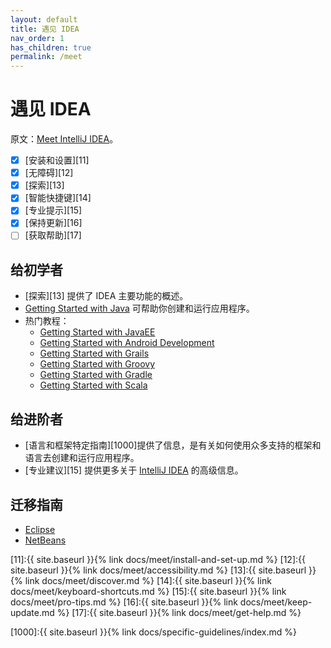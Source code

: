 ```yaml
---
layout: default
title: 遇见 IDEA
nav_order: 1
has_children: true
permalink: /meet
---
```



# 遇见 IDEA
原文：[Meet IntelliJ IDEA]。

- [x] [安装和设置][11]
- [x] [无障碍][12]
- [x] [探索][13]
- [x] [智能快捷键][14]
- [x] [专业提示][15]
- [x] [保持更新][16]
- [ ] [获取帮助][17]

## 给初学者
- [探索][13] 提供了 IDEA 主要功能的概述。
- [Getting Started with Java] 可帮助你创建和运行应用程序。
- 热门教程：
    - [Getting Started with JavaEE]
    - [Getting Started with Android Development]
    - [Getting Started with Grails]
    - [Getting Started with Groovy]
    - [Getting Started with Gradle]
    - [Getting Started with Scala]

## 给进阶者
- [语言和框架特定指南][1000]提供了信息，是有关如何使用众多支持的框架和语言去创建和运行应用程序。
- [专业建议][15] 提供更多关于 [IntelliJ IDEA] 的高级信息。

## 迁移指南
- [Eclipse]
- [NetBeans]



[Meet IntelliJ IDEA]:https://www.jetbrains.com/help/idea/meet-intellij-idea.html

[Getting Started with Java]:https://www.jetbrains.com/help/idea/creating-running-and-packaging-your-first-java-application.html
[Getting Started with JavaEE]:https://www.jetbrains.com/help/idea/developing-a-java-ee-application.html
[Getting Started with Android Development]:https://www.jetbrains.com/help/idea/getting-started-with-android-development.html
[Getting Started with Grails]:https://www.jetbrains.com/help/idea/getting-started-with-grails-3.html
[Getting Started with Groovy]:https://www.jetbrains.com/help/idea/getting-started-with-groovy.html
[Getting Started with Gradle]:https://www.jetbrains.com/help/idea/getting-started-with-gradle.html
[Getting Started with Scala]:https://www.jetbrains.com/help/idea/run-debug-and-test-scala.html

[IntelliJ IDEA]:https://www.jetbrains.com/idea/?fromMenu
[Eclipse]:https://www.jetbrains.com/help/idea/eclipse.html
[NetBeans]:https://www.jetbrains.com/help/idea/netbeans.html

[11]:{{ site.baseurl }}{% link docs/meet/install-and-set-up.md %}
[12]:{{ site.baseurl }}{% link docs/meet/accessibility.md %}
[13]:{{ site.baseurl }}{% link docs/meet/discover.md %}
[14]:{{ site.baseurl }}{% link docs/meet/keyboard-shortcuts.md %}
[15]:{{ site.baseurl }}{% link docs/meet/pro-tips.md %}
[16]:{{ site.baseurl }}{% link docs/meet/keep-update.md %}
[17]:{{ site.baseurl }}{% link docs/meet/get-help.md %}

[1000]:{{ site.baseurl }}{% link docs/specific-guidelines/index.md %}
